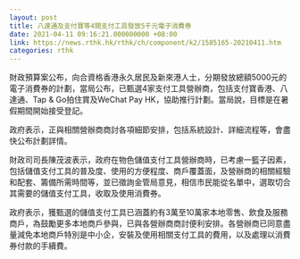 ```yaml
---
layout: post
title: 八達通及支付寶等4間支付工具發放5千元電子消費券
date: 2021-04-11 09:16:21.000000000 +08:00
link: https://news.rthk.hk/rthk/ch/component/k2/1585165-20210411.htm
categories: rthk
---
```


財政預算案公布，向合資格香港永久居民及新來港人士，分期發放總額5000元的電子消費券的計劃，當局公布，已甄選4家支付工具營辦商，包括支付寶香港、八達通、Tap & Go拍住賞及WeChat Pay HK，協助推行計劃。當局說，目標是在暑假期間開始接受登記。

政府表示，正與相關營辦商商討各項細節安排，包括系統設計、詳細流程等，會盡快公布計劃詳情。

財政司司長陳茂波表示，政府在物色儲值支付工具營辦商時，已考慮一籃子因素，包括儲值支付工具的普及度、使用的方便程度、商戶覆蓋面，及營辦商的相關經驗和配套、籌備所需時間等，並已徵詢金管局意見，相信市民能從名單中，選取切合其需要的儲值支付工具，收取及使用消費券。

政府表示，獲甄選的儲值支付工具已涵蓋約有3萬至10萬家本地零售、飲食及服務商戶，為鼓勵更多本地商戶參與，已與各營辦商商討便利安排。各營辦商已同意盡量減免本地商戶特別是中小企，安裝及使用相關支付工具的費用，以及處理以消費券付款的手續費。
